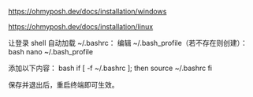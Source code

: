 
https://ohmyposh.dev/docs/installation/windows

https://ohmyposh.dev/docs/installation/linux

让登录 shell 自动加载 ~/.bashrc：
编辑 ~/.bash_profile（若不存在则创建）：
bash
nano ~/.bash_profile


添加以下内容：
bash
if [ -f ~/.bashrc ]; then
    source ~/.bashrc
fi


保存并退出后，重启终端即可生效。
